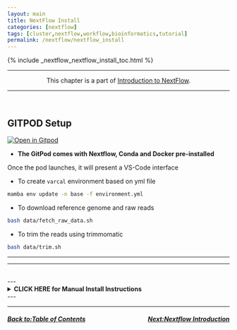 ```yaml
---
layout: main
title: NextFlow Install
categories: [nextflow]
tags: [cluster,nextflow,workflow,bioinformatics,tutorial]
permalink: /nextflow/nextflow_install
---
```

{% include _nextflow_nextflow_install_toc.html %}


<hr>
<center>This chapter is a part of <a href="/nextflow_varcal/nextflow/" target="_blank">Introduction to NextFlow</a>.</center>
<hr>

<br>

## GITPOD Setup

[![Open in Gitpod](https://gitpod.io/button/open-in-gitpod.svg)](https://gitpod.io/#https://github.com/sateeshperi/nextflow_tutorial.git)

* **The GitPod comes with Nextflow, Conda and Docker pre-installed**

Once the pod launches, it will present a VS-Code interface

* To create `varcal` environment based on yml file
```bash
mamba env update -n base -f environment.yml
```

* To download reference genome and raw reads
```bash
bash data/fetch_raw_data.sh
```

* To trim the reads using trimmomatic
```bash
bash data/trim.sh
```

---

---
<br>
---
<details>
  <summary><b>CLICK HERE for Manual Install Instructions</b></summary>

### Nextflow Requirements

* Nextflow can be used on any POSIX compatible system (Linux, OS X, etc). It requires Bash 3.2 (or later) and [Java 8 (or later, up to 15)](http://www.oracle.com/technetwork/java/javase/downloads/index.html) to be installed.
* For the execution in a cluster of computers the use a shared file system is required to allow the sharing of tasks input/output files.
* Windows system is supported through WSL.
* Nextflow is distributed as a self-installing package, which means that it does not require any special installation procedure. Installation instructions can be found [here](https://www.nextflow.io/docs/latest/getstarted.html#installation)  
  
<pre>
mkdir -p ~/bin/
cd ~/bin/
curl -s https://get.nextflow.io | bash
chmod +x nextflow
echo 'PATH=~/bin:$PATH' >> ~/.bashrc
which nextflow      ## should point back to ~/bin
nextflow -v         ## check install by invoking Nextflow, getting version
</pre>
  
## NF-CORE Install  
<pre>
conda install nf-core
# or
pip install nf-core
</pre>
  
## Environment Setup

*  Create `environment.yml`
<pre>
channels:
  - bioconda
  - conda-forge
dependencies:
  - fastqc
  - trimmomatic
  - bwa
  - samtools
  - bcftools
  - multiqc
  - graphviz
</pre>
  
<pre>
mamba env create -n varcal -f environment.yml
</pre>
  
  
## Data Download & Setup

*   **[Data Source - DataCarpentry Wrangling Genomics Lesson](https://datacarpentry.org/wrangling-genomics/02-quality-control/index.html)**

*  Download reference genome  
<pre>
cd ~/
mkdir -p nextflow_tutorial/data/ref_genome
cd nextflow_tutorial/data/ref_genome
curl -L -o data/ref_genome/ecoli_rel606.fasta.gz ftp://ftp.ncbi.nlm.nih.gov/genomes/all/GCA/000/017/985/GCA_000017985.1_ASM1798v1/GCA_000017985.1_ASM1798v1_genomic.fna.gz
gunzip data/ref_genome/ecoli_rel606.fasta.gz
ls
</pre>
  
*  Download raw data
<pre>
cd ~/
mkdir -p nextflow_tutorial/data/untrimmed_fastq/
cd nextflow_tutorial/data/untrimmed_fastq/

curl -O ftp://ftp.sra.ebi.ac.uk/vol1/fastq/SRR258/004/SRR2589044/SRR2589044_1.fastq.gz
curl -O ftp://ftp.sra.ebi.ac.uk/vol1/fastq/SRR258/004/SRR2589044/SRR2589044_2.fastq.gz
curl -O ftp://ftp.sra.ebi.ac.uk/vol1/fastq/SRR258/003/SRR2584863/SRR2584863_1.fastq.gz
curl -O ftp://ftp.sra.ebi.ac.uk/vol1/fastq/SRR258/003/SRR2584863/SRR2584863_2.fastq.gz
curl -O ftp://ftp.sra.ebi.ac.uk/vol1/fastq/SRR258/006/SRR2584866/SRR2584866_1.fastq.gz
curl -O ftp://ftp.sra.ebi.ac.uk/vol1/fastq/SRR258/006/SRR2584866/SRR2584866_2.fastq.gz
</pre>  
  
*  Trim the reads
<pre>
conda activate varcal
</pre>
  
  
<pre>
cd nextflow_tutorial/data/untrimmed_fastq/

for infile in *_1.fastq.gz
do
   base=$(basename ${infile} _1.fastq.gz)
   trimmomatic PE ${infile} ${base}_2.fastq.gz \
                ${base}_1.trim.fastq.gz ${base}_1un.trim.fastq.gz \
                ${base}_2.trim.fastq.gz ${base}_2un.trim.fastq.gz \
                SLIDINGWINDOW:4:20 MINLEN:25 ILLUMINACLIP:NexteraPE-PE.fa:2:40:15 
done
</pre>  
  
<pre>
mkdir ../trimmed_fastq
mv *.trim* ../trimmed_fastq
cd ../trimmed_fastq
ls
</pre>
    
## IDE

IDE choice will not be discussed in this tutorial. You can use what you are comfortable with, you will need to edit text files as well as run commands from the terminal, and will need to run those commands from a cluster node at one point. Some good options are VScode, with nextflow plugins and remote-ssh module setup and working. This is beyond the scope of the tutorial at this time.

*   **[Download Visual Studio Code](https://code.visualstudio.com/Download)**

*   [VSCode Nextflow Plugin](https://marketplace.visualstudio.com/items?itemName=nextflow.nextflow)

*   [VSCode Remote-SSH Plugin](https://marketplace.visualstudio.com/items?itemName=ms-vscode-remote.remote-ssh)  

</details>
---
<br>

---

<h5><a href="/nextflow_varcal/nextflow/index" style="float: left"><b>Back to:</b>Table of Contents</a>

<a href="/nextflow_varcal/nextflow/nextflow_intro" style="float: right"><b>Next:</b>Nextflow Introduction</a></h5>
